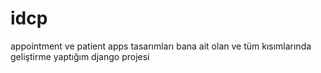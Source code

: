 # idcp

appointment ve patient apps tasarımları bana ait olan ve tüm kısımlarında geliştirme yaptığım django projesi
